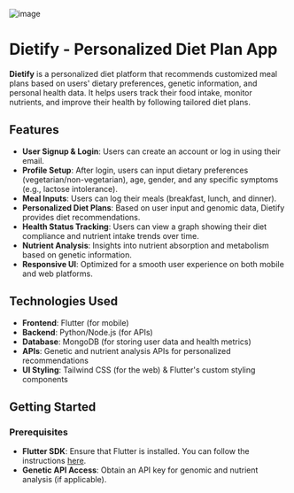![image](https://github.com/user-attachments/assets/5a754b17-d3fe-4085-9257-5e841b88c5f1)

# Dietify - Personalized Diet Plan App

**Dietify** is a personalized diet platform that recommends customized meal plans based on users' dietary preferences, genetic information, and personal health data. It helps users track their food intake, monitor nutrients, and improve their health by following tailored diet plans.

## Features

- **User Signup & Login**: Users can create an account or log in using their email.
- **Profile Setup**: After login, users can input dietary preferences (vegetarian/non-vegetarian), age, gender, and any specific symptoms (e.g., lactose intolerance).
- **Meal Inputs**: Users can log their meals (breakfast, lunch, and dinner).
- **Personalized Diet Plans**: Based on user input and genomic data, Dietify provides diet recommendations.
- **Health Status Tracking**: Users can view a graph showing their diet compliance and nutrient intake trends over time.
- **Nutrient Analysis**: Insights into nutrient absorption and metabolism based on genetic information.
- **Responsive UI**: Optimized for a smooth user experience on both mobile and web platforms.

## Technologies Used

- **Frontend**: Flutter (for mobile)
- **Backend**: Python/Node.js (for APIs)
- **Database**: MongoDB (for storing user data and health metrics)
- **APIs**: Genetic and nutrient analysis APIs for personalized recommendations
- **UI Styling**: Tailwind CSS (for the web) & Flutter's custom styling components

## Getting Started

### Prerequisites

- **Flutter SDK**: Ensure that Flutter is installed. You can follow the instructions [here](https://flutter.dev/docs/get-started/install).
- **Genetic API Access**: Obtain an API key for genomic and nutrient analysis (if applicable).
